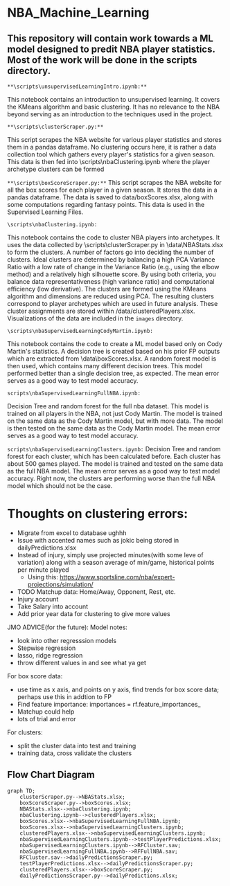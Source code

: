 # **NBA_Machine_Learning**


## This repository will contain work towards a ML model designed to predit NBA player statistics. Most of the work will be done in the scripts directory.


```**\scripts\unsupervisedLearningIntro.ipynb:**```

This notebook contains an introduction to unsupervised learning. It covers the KMeans algorithm and basic clustering. It has no relevance to the NBA beyond serving as an introduction to the techniques used in the project.

```**\scripts\clusterScraper.py:**```

This script scrapes the NBA website for various player statistics and stores them in a pandas dataframe. No clustering occurs here, it is rather a data collection tool which gathers every player's statistics for a given season. This data is then fed into \scripts\nbaClustering.ipynb where the player archetype clusters can be formed

```**\scripts\boxScoreScraper.py:**```
This script scrapes the NBA website for all the box scores for each player in a given season. It stores the data in a pandas dataframe. The data is saved to data/boxScores.xlsx, along with some computations regarding fantasy points. This data is used in the Supervised Learning Files.


```\scripts\nbaClustering.ipynb:```

This notebook contains the code to cluster NBA players into archetypes. It uses the data collected by \scripts\clusterScraper.py in \data\NBAStats.xlsx to form the clusters. A number of factors go into deciding the number of clusters. Ideal clusters are determined by balancing a high PCA Variance Ratio with a low rate of change in the Variance Ratio (e.g., using the elbow method) and a relatively high silhouette score. By using both criteria, you balance data representativeness (high variance ratio) and computational efficiency (low derivative). The clusters are formed using the KMeans algorithm and dimensions are reduced using PCA. The resulting clusters correspond to player archetypes which are used in future analysis. These cluster assignments are stored within /data/clusteredPlayers.xlsx. Visualizations of the data are included in the ```images``` directory.


```\scripts\nbaSupervisedLearningCodyMartin.ipynb:```

This notebook contains the code to create a ML model based only on Cody Martin's statistics. A decision tree is created based on his prior FP outputs which are extracted from \data\boxScores.xlsx. A random forest model is then used, which contains many different decision trees. This model performed better than a single decision tree, as expected. The mean error serves as a good way to test model accuracy.

```scripts\nbaSupervisedLearningFullNBA.ipynb:```
 
Decision Tree and random forest for the full nba dataset. This model is trained on all players in the NBA, not just Cody Martin. The model is trained on the same data as the Cody Martin model, but with more data. The model is then tested on the same data as the Cody Martin model. The mean error serves as a good way to test model accuracy.

```scripts\nbaSupervisedLearningClusters.ipynb:```
Decision Tree and random forest for each cluster, which has been calculated before. Each cluster has about 500 games played. The model is trained and tested on the same data as the full NBA model. The mean error serves as a good way to test model accuracy. Right now, the clusters are performing worse than the full NBA model which should not be the case.


# Thoughts on clustering errors:
* Migrate from excel to database ughhh
* Issue with accented names such as jokic being stored in dailyPredictions.xlsx
* Instead of injury, simply use projected minutes(with some leve of variation) along with a season average of min/game, historical points per minute played
  * Using this: https://www.sportsline.com/nba/expert-projections/simulation/ 
* TODO Matchup data: Home/Away, Opponent, Rest, etc.
* Injury account
* Take Salary into account
* Add prior year data for clustering to give more values



JMO ADVICE(for the future):
Model notes:
* look into other regresssion models
* Stepwise regression
* lasso, ridge regression
* throw different values in and see what ya get

For box score data:
* use time as x axis, and points on y axis, find trends for box score data; perhaps use this in addtion to FP
* Find feature importance: importances = rf.feature_importances_
* Matchup could help
* lots of trial and error

For clusters:
* split the cluster data into test and training
* training data, cross validate the clusters

## **Flow Chart Diagram**
```mermaid
graph TD;
    clusterScraper.py-->NBAStats.xlsx;
    boxScoreScraper.py-->boxScores.xlsx;
    NBAStats.xlsx-->nbaClustering.ipynb;
    nbaClustering.ipynb-->clusteredPlayers.xlsx;
    boxScores.xlsx-->nbaSupervisedLearningFullNBA.ipynb;
    boxScores.xlsx-->nbaSupervisedLearningClusters.ipynb;
    clusteredPlayers.xlsx-->nbaSupervisedLearningClusters.ipynb;
    nbaSupervisedLearningClusters.ipynb-->testPlayerPredictions.xlsx;
    nbaSupervisedLearningClusters.ipynb-->RFCluster.sav;
    nbaSupervisedLearningFullNBA.ipynb-->RFFullNBA.sav;
    RFCluster.sav-->dailyPredictionsScraper.py;
    testPlayerPredictions.xlsx-->dailyPredictionsScraper.py;
    clusteredPlayers.xlsx-->boxScoreScraper.py;
    dailyPredictionsScraper.py-->dailyPredictions.xlsx;

```
